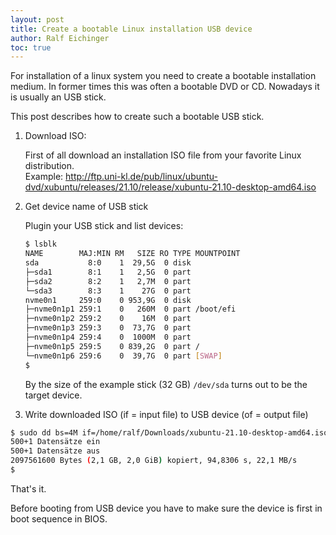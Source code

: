 ```yaml
---
layout: post
title: Create a bootable Linux installation USB device
author: Ralf Eichinger
toc: true
---
```


For installation of a linux system you need to create a bootable installation medium.
In former times this was often a bootable DVD or CD.
Nowadays it is usually an USB stick.

This post describes how to create such a bootable USB stick.

1. Download ISO:

    First of all download an installation ISO file from your favorite Linux distribution.\
    Example: http://ftp.uni-kl.de/pub/linux/ubuntu-dvd/xubuntu/releases/21.10/release/xubuntu-21.10-desktop-amd64.iso

2. Get device name of USB stick

    Plugin your USB stick and list devices:

    ```sh
    $ lsblk
    NAME        MAJ:MIN RM   SIZE RO TYPE MOUNTPOINT
    sda           8:0    1  29,5G  0 disk 
    ├─sda1        8:1    1   2,5G  0 part 
    ├─sda2        8:2    1   2,7M  0 part 
    └─sda3        8:3    1    27G  0 part 
    nvme0n1     259:0    0 953,9G  0 disk 
    ├─nvme0n1p1 259:1    0   260M  0 part /boot/efi
    ├─nvme0n1p2 259:2    0    16M  0 part 
    ├─nvme0n1p3 259:3    0  73,7G  0 part 
    ├─nvme0n1p4 259:4    0  1000M  0 part 
    ├─nvme0n1p5 259:5    0 839,2G  0 part /
    └─nvme0n1p6 259:6    0  39,7G  0 part [SWAP]
    $
    ```

    By the size of the example stick (32 GB) `/dev/sda` turns out to be the target device.

3. Write downloaded ISO (if = input file) to USB device (of = output file)

```sh
$ sudo dd bs=4M if=/home/ralf/Downloads/xubuntu-21.10-desktop-amd64.iso of=/dev/sda conv=fdatasync status=progress
500+1 Datensätze ein
500+1 Datensätze aus
2097561600 Bytes (2,1 GB, 2,0 GiB) kopiert, 94,8306 s, 22,1 MB/s
$
```

That's it.

Before booting from USB device you have to make sure the device is first in boot sequence in BIOS.